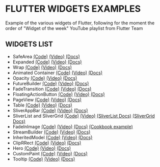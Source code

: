 # FLUTTER WIDGETS EXAMPLES

Example of the various widgets of Flutter, following for the moment the order of "Widget of the week" YouTube playlist from Flutter Team

## WIDGETS LIST

*  SafeArea [(Code)](https://github.com/plusema86/flutter_widgets_examples/blob/master/lib/safearea_widget/safearea_page.dart) [(Video)](https://youtu.be/lkF0TQJO0bA) [(Docs)](https://api.flutter.dev/flutter/widgets/SafeArea-class.html)
*  Expanded [(Code)](https://github.com/plusema86/flutter_widgets_examples/blob/master/lib/expanded_widget/expanded_page.dart) [(Video)](https://youtu.be/_rnZaagadyo) [(Docs)](https://api.flutter.dev/flutter/widgets/Expanded-class.html)
*  Wrap [(Code)](https://github.com/plusema86/flutter_widgets_examples/blob/master/lib/wrap_widget/wrap_page.dart) [(Video)](https://youtu.be/z5iw2SeFx2M) [(Docs)](https://api.flutter.dev/flutter/widgets/Wrap-class.html)
*  Animated Container [(Code)](https://github.com/plusema86/flutter_widgets_examples/blob/master/lib/animated_container_widget/animated_container_page.dart) [(Video)](https://youtu.be/yI-8QHpGIP4) [(Docs)](https://api.flutter.dev/flutter/widgets/AnimatedContainer-class.html)
*  Opacity [(Code)](https://github.com/plusema86/flutter_widgets_examples/blob/master/lib/opacity_widget/opacity_page.dart) [(Video)](https://youtu.be/9hltevOHQBw) [(Docs)](https://api.flutter.dev/flutter/widgets/Opacity-class.html)
*  FutureBuilder [(Code)](https://github.com/plusema86/flutter_widgets_examples/blob/master/lib/future_builder_widget/future_builder_page.dart) [(Video)](https://youtu.be/ek8ZPdWj4Qo) [(Docs)](https://api.flutter.dev/flutter/widgets/FutureBuilder-class.html)
*  FadeTransition [(Code)](https://github.com/plusema86/flutter_widgets_examples/blob/master/lib/fade_transition_widget/fade_transition_page.dart) [(Video)](https://youtu.be/rLwWVbv3xDQ) [(Docs)](https://api.flutter.dev/flutter/widgets/FadeTransition-class.html)
*  FloatingActionButton [(Code)](https://github.com/plusema86/flutter_widgets_examples/blob/master/lib/floating_action_button_widget/floating_action_button_page.dart) [(Video)](https://youtu.be/2uaoEDOgk_I) [(Docs)](https://api.flutter.dev/flutter/material/FloatingActionButton-class.html)
*  PageView [(Code)](https://github.com/plusema86/flutter_widgets_examples/blob/master/lib/page_view_widget/page_view_page.dart) [(Video)](https://youtu.be/J1gE9xvph-A) [(Docs)](https://api.flutter.dev/flutter/widgets/PageView-class.html)
*  Table [(Code)](https://github.com/plusema86/flutter_widgets_examples/blob/master/lib/table_widget/table_page.dart) [(Video)](https://youtu.be/_lbE0wsVZSw) [(Docs)](https://api.flutter.dev/flutter/widgets/Table-class.html)
*  SliverAppBar [(Code)](https://github.com/plusema86/flutter_widgets_examples/blob/master/lib/sliver_app_bar_widget/sliver_app_bar_page.dart) [(Video)](https://youtu.be/R9C5KMJKluE) [(Docs)](https://api.flutter.dev/flutter/material/SliverAppBar-class.html)
*  SliverList and SliverGrid [(Code)](https://github.com/plusema86/flutter_widgets_examples/blob/master/lib/sliver_list_sliver_grid_widget/sliver_list_sliver_grid_page.dart) [(Video)](https://youtu.be/ORiTTaVY6mM) [(SliverList Docs)](https://api.flutter.dev/flutter/widgets/SliverList-class.html) [(SliverGrid Docs)](https://api.flutter.dev/flutter/widgets/SliverGrid-class.html)
*  FadeInImage [(Code)](https://github.com/plusema86/flutter_widgets_examples/blob/master/lib/fade_in_image_widget/fade_in_image_widget.dart) [(Video)](https://youtu.be/pK738Pg9cxc) [(Docs)](https://api.flutter.dev/flutter/widgets/FadeInImage-class.html) [(Cookbook example)](https://flutter.dev/docs/cookbook/images/fading-in-images)
*  StreamBuilder [(Code)](https://github.com/plusema86/flutter_widgets_examples/blob/master/lib/stream_builder_widget/stream_builder_widget.dart) [(Video)](https://youtu.be/MkKEWHfy99Y) [(Docs)](https://api.flutter.dev/flutter/widgets/StreamBuilder-class.html)
*  InheritedModel [(Code)](https://github.com/plusema86/flutter_widgets_examples/blob/master/lib/inherited_widget/inherited_model_page.dart) [(Video)](https://youtu.be/ml5uefGgkaA) [(Docs)](https://api.flutter.dev/flutter/widgets/InheritedModel-class.html)
*  ClipRRect [(Code)](https://github.com/plusema86/flutter_widgets_examples/blob/master/lib/clip_rect_widget/clip_r_rect_page.dart) [(Video)](https://youtu.be/eI43jkQkrvs) [(Docs)](https://api.flutter.dev/flutter/widgets/ClipRRect-class.html)
*  Hero [(Code)](https://github.com/plusema86/flutter_widgets_examples/blob/master/lib/hero_widget/hero_page.dart) [(Video)](https://youtu.be/Be9UH1kXFDw) [(Docs)](https://api.flutter.dev/flutter/widgets/Hero-class.html)
*  CustomPaint [(Code)](https://github.com/plusema86/flutter_widgets_examples/blob/master/lib/custom_paint_widget/custom_paint_page.dart) [(Video)](https://youtu.be/kp14Y4uHpHs) [(Docs)](https://api.flutter.dev/flutter/widgets/CustomPaint-class.html)
*  Tooltip [(Code)](https://github.com/plusema86/flutter_widgets_examples/blob/master/lib/tooltip_widget/tooltip_page.dart) [(Video)](https://youtu.be/EeEfD5fI-5Q) [(Docs)](https://api.flutter.dev/flutter/material/Tooltip-class.html)
